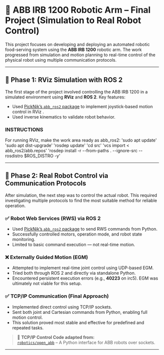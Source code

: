 # 🤖 ABB IRB 1200 Robotic Arm – Final Project (Simulation to Real Robot Control)

This project focuses on developing and deploying an automated robotic food-serving system using the **ABB IRB 1200** robotic arm. The work progressed from simulation and motion planning to real-time control of the physical robot using multiple communication protocols.

---

## 🔧 Phase 1: RViz Simulation with ROS 2

The first stage of the project involved controlling the ABB IRB 1200 in a simulated environment using **RViz** and **ROS 2**. Key features:
- Used [PickNik’s `abb_ros2` package](https://github.com/PickNikRobotics/abb_ros2) to implement joystick-based motion control in RViz .
- Used inverse kinematics to validate robot behavior.
### INSTRUCTIONS

For running RViz, make the work area ready as abb_ros2:
'sudo apt update'
'sudo apt dist-upgrade'
'rosdep update'
'cd src'
'vcs import < abb_ros2/abb.repos'
'rosdep install -r --from-paths . --ignore-src --rosdistro $ROS_DISTRO -y'

---

## 🧩 Phase 2: Real Robot Control via Communication Protocols

After simulation, the next step was to control the actual robot. This required investigating multiple protocols to find the most suitable method for reliable operation.

### ✅ Robot Web Services (RWS) via ROS 2
- Used [PickNik’s `abb_ros2` package](https://github.com/PickNikRobotics/abb_ros2) to send RWS commands from Python.
- Successfully controlled motors, operation mode, and robot state monitoring.
- Limited to basic command execution — not real-time motion.

### ❌ Externally Guided Motion (EGM)
- Attempted to implement real-time joint control using UDP-based EGM.
- Tried both through ROS 2 and directly via standalone Python.
- Encountered persistent execution errors (e.g., **40223** on irc5). EGM was ultimately not viable for this setup.

### ✅ TCP/IP Communication (Final Approach)
- Implemented direct control using TCP/IP sockets.
- Sent both joint and Cartesian commands from Python, enabling full motion control.
- This solution proved most stable and effective for predefined and repeated tasks.

> 🔗 **TCP/IP Control Code adapted from:**  
> [`robotics/open_abb`]([https://github.com/milistu/open_abb]) – A Python interface for ABB robots over sockets.

---

